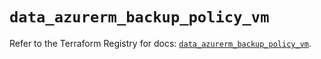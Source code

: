 # `data_azurerm_backup_policy_vm`

Refer to the Terraform Registry for docs: [`data_azurerm_backup_policy_vm`](https://registry.terraform.io/providers/hashicorp/azurerm/4.38.1/docs/data-sources/backup_policy_vm).
